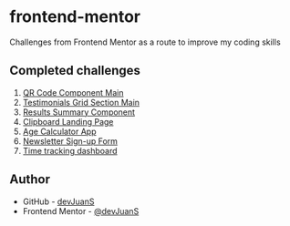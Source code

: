 # frontend-mentor
Challenges from Frontend Mentor as a route to improve my coding skills

## Completed challenges

1. [QR Code Component Main](https://devjuans.github.io/frontend-mentor/qr-code-component-main/)
2. [Testimonials Grid Section Main](https://devjuans.github.io/frontend-mentor/testimonials-grid-section-main/)
3. [Results Summary Component](https://devjuans.github.io/frontend-mentor/results-summary-component/)
4. [Clipboard Landing Page](https://devjuans.github.io/frontend-mentor/clipboard-landing-page/)
5. [Age Calculator App](https://devjuans.github.io/frontend-mentor/age-calculator-app/)
6. [Newsletter Sign-up Form](https://devjuans.github.io/frontend-mentor/newsletter-sign-up)
7. [Time tracking dashboard](https://devjuans.github.io/frontend-mentor/time-tracking-dashboard)


## Author

- GitHub - [devJuanS](https://github.com/devJuanS)
- Frontend Mentor - [@devJuanS](https://www.frontendmentor.io/profile/devJuanS)